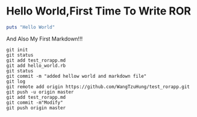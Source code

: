 # Hello World,First Time To Write ROR

```ruby
puts "Hello World"
```

And Also My First Markdown!!!
```
git init
git status
git add test_rorapp.md
git add hello_world.rb
git status
git commit -m "added hellow world and markdown file"
git log
git remote add origin https://github.com/WangTzuHung/test_rorapp.git
git push -u origin master
git add test_rorapp.md
git commit -m"Modify"
git push origin master
```